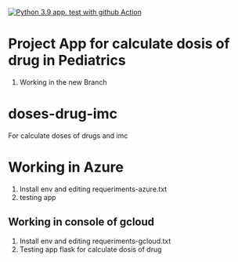 [![Python 3.9 app. test with github Action](https://github.com/DrR7data/doses-drug-imc/actions/workflows/main.yml/badge.svg)](https://github.com/DrR7data/doses-drug-imc/actions/workflows/main.yml)
# Project App for calculate dosis of drug in Pediatrics
1. Working in the new Branch
# doses-drug-imc
For calculate doses of drugs and imc 

# Working in Azure
1. Install env and editing requeriments-azure.txt
2. testing app 

## Working in console of gcloud
1. Install env and editing requeriments-gcloud.txt
2. Testing app flask for calculate dosis of drug
